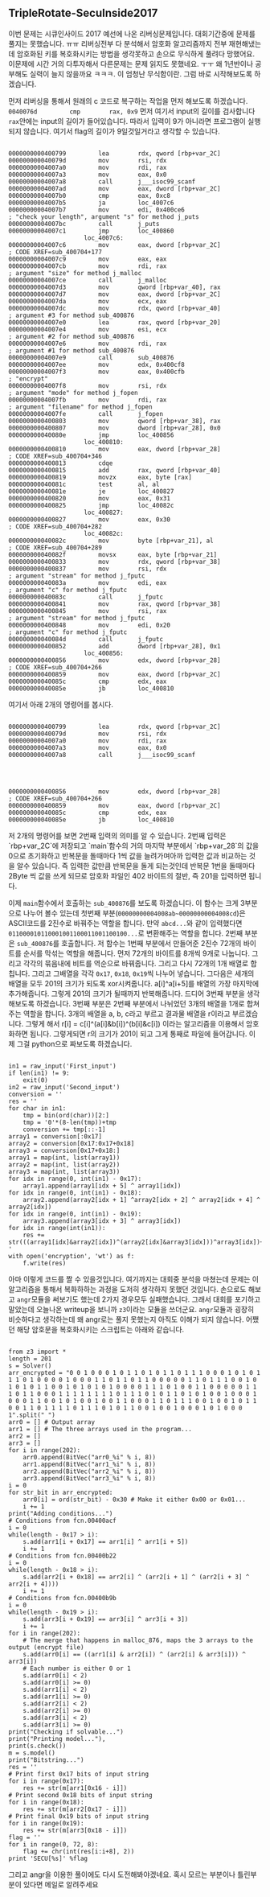 ## TripleRotate-SecuInside2017

이번 문제는 시큐인사이드 2017 예선에 나온 리버싱문제입니다. 대회기간중에 문제를 풀지는 못했습니다. ㅠㅠ 리버싱전부 다 분석해서 암호화 알고리즘까지 전부 재현해냈는데 암호화된 키를 복호화시키는 방법을 생각못하고 손으로 무식하게 풀려다 망했어요. 이문제에 시간 거의 다투자해서 다른문제는 문제 읽지도 못했네요. ㅜㅜ 왜 1년반이나 공부해도 실력이 늘지 않을까요 ㅋㅋㅋ. 이 엄청난 무식함이란. 그럼 바로 시작해보도록 하겠습니다. 

먼저 리버싱을 통해서 원래의 c 코드로 복구하는 작업을 먼저 해보도록 하겠습니다. `0040076d         cmp        rax, 0x9` 먼저 여기서 input의 길이를 검사합니다 `rax`안에는 input의 길이가 들어있습니다. 따라서 입력이 9가 아니라면 프로그램이 실행되지 않습니다. 여기서 flag의 길이가 9일것일거라고 생각할 수 있습니다. 
<pre><code>
0000000000400799         lea        rdx, qword [rbp+var_2C]
000000000040079d         mov        rsi, rdx
00000000004007a0         mov        rdi, rax
00000000004007a3         mov        eax, 0x0
00000000004007a8         call       j___isoc99_scanf
00000000004007ad         mov        eax, dword [rbp+var_2C]
00000000004007b0         cmp        eax, 0xc8
00000000004007b5         ja         loc_4007c6
00000000004007b7         mov        edi, 0x400ce6                               ; "check your length", argument "s" for method j_puts
00000000004007bc         call       j_puts
00000000004007c1         jmp        loc_400860
                     loc_4007c6:
00000000004007c6         mov        eax, dword [rbp+var_2C]                     ; CODE XREF=sub_400704+177
00000000004007c9         mov        eax, eax
00000000004007cb         mov        rdi, rax                                    ; argument "size" for method j_malloc
00000000004007ce         call       j_malloc
00000000004007d3         mov        qword [rbp+var_40], rax
00000000004007d7         mov        eax, dword [rbp+var_2C]
00000000004007da         mov        ecx, eax
00000000004007dc         mov        rdx, qword [rbp+var_40]                     ; argument #3 for method sub_400876
00000000004007e0         lea        rax, qword [rbp+var_20]
00000000004007e4         mov        esi, ecx                                    ; argument #2 for method sub_400876
00000000004007e6         mov        rdi, rax                                    ; argument #1 for method sub_400876
00000000004007e9         call       sub_400876
00000000004007ee         mov        edx, 0x400cf8
00000000004007f3         mov        eax, 0x400cfb                               ; "encrypt"
00000000004007f8         mov        rsi, rdx                                    ; argument "mode" for method j_fopen
00000000004007fb         mov        rdi, rax                                    ; argument "filename" for method j_fopen
00000000004007fe         call       j_fopen
0000000000400803         mov        qword [rbp+var_38], rax
0000000000400807         mov        dword [rbp+var_28], 0x0
000000000040080e         jmp        loc_400856
                     loc_400810:
0000000000400810         mov        eax, dword [rbp+var_28]                     ; CODE XREF=sub_400704+346
0000000000400813         cdqe
0000000000400815         add        rax, qword [rbp+var_40]
0000000000400819         movzx      eax, byte [rax]
000000000040081c         test       al, al
000000000040081e         je         loc_400827
0000000000400820         mov        eax, 0x31
0000000000400825         jmp        loc_40082c
                     loc_400827:
0000000000400827         mov        eax, 0x30                                   ; CODE XREF=sub_400704+282
                     loc_40082c:
000000000040082c         mov        byte [rbp+var_21], al                       ; CODE XREF=sub_400704+289
000000000040082f         movsx      eax, byte [rbp+var_21]
0000000000400833         mov        rdx, qword [rbp+var_38]
0000000000400837         mov        rsi, rdx                                    ; argument "stream" for method j_fputc
000000000040083a         mov        edi, eax                                    ; argument "c" for method j_fputc
000000000040083c         call       j_fputc
0000000000400841         mov        rax, qword [rbp+var_38]
0000000000400845         mov        rsi, rax                                    ; argument "stream" for method j_fputc
0000000000400848         mov        edi, 0x20                                   ; argument "c" for method j_fputc
000000000040084d         call       j_fputc
0000000000400852         add        dword [rbp+var_28], 0x1
                     loc_400856:
0000000000400856         mov        edx, dword [rbp+var_28]                     ; CODE XREF=sub_400704+266
0000000000400859         mov        eax, dword [rbp+var_2C]
000000000040085c         cmp        edx, eax
000000000040085e         jb         loc_400810
</code></pre>
여기서 아래 2개의 명령어를 봅시다. 
<pre><code>
0000000000400799         lea        rdx, qword [rbp+var_2C]
000000000040079d         mov        rsi, rdx
00000000004007a0         mov        rdi, rax
00000000004007a3         mov        eax, 0x0
00000000004007a8         call       j___isoc99_scanf
</code></pre>
</br>
<pre><code>
0000000000400856         mov        edx, dword [rbp+var_28]                     ; CODE XREF=sub_400704+266
0000000000400859         mov        eax, dword [rbp+var_2C]
000000000040085c         cmp        edx, eax
000000000040085e         jb         loc_400810
</pre></code>
저 2개의 명령어를 보면 2번째 입력의 의미를 알 수 있습니다. 2번째 입력은 `rbp+var_2C`에 저장되고 `main`함수의 거의 마지막 부분에서 `rbp+var_28`의 값을 0으로 초기화하고 반복문을 돌때마다 1씩 값을 늘려가며아까 입력한 값과 비교하는 것을 알수 있습니다. 즉 입력한 값만큼 반복문을 돌게 되는것인데 반복문 1번을 돌때마다 2Byte 씩 값을 쓰게 되므로 암호화 파일인 402 바이트의 절반, 즉 201을 입력하면 됩니다.

이제 `main`함수에서 호출하는 `sub_400876`를 보도록 하겠습니다. 이 함수는 크게 3부분으로 나누어 볼수 있는데 첫번째 부분(`00000000004008ab~00000000004008cd`)은 ASCII코드를 2진수로 바꿔주는 역할을 합니다. 만약 `abcd...`와 같이 입력했다면 `011000010110001001100011001100100...`로 변환해주는 역할을 합니다. 2번째 부분은 `sub_400876`를 호출합니다. 저 함수는 1번째 부분에서 만들어준 2진수 72개의 바이트를 순서를 막섞는 역할을 해줍니다. 먼저 72개의 바이트를 8개씩 9개로 나눕니다. 그리고 각각의 묶음내에 비트를 역순으로 바꿔줍니다. 그리고 다시 72개의 1개 배열로 합칩니다. 그리고 그배열을 각각 `0x17`, `0x18`, `0x19`씩 나누어 넣습니다. 그다음은 세개의 배열을 모두 201의 크기가 되도록 xor시켜줍니다. a[i]^a[i+5]를 배열의 가장 마지막에 추가해줍니다. 그렇게 201의 크기가 될때까지 반복해줍니다. 드디어 3번째 부분을 생각해보도록 하겠습니다. 3번째 부분은 2번째 부분에서 나뉘었던 3개의 배열을 1개로 합쳐주는 역할을 합니다. 3개의 배열을 a, b, c라고 부르고 결과물 배열을 r이라고 부르겠습니다. 그렇게 해서 r[i] = c[i]^(a[i]&b[i])^(b[i]&c[i]) 이라는 알고리즘을 이용해서 암호화하면 됩니다. 그렇게되면 r의 크기가 201이 되고 그게 통째로 파일에 들어갑니다. 이제 그걸 python으로 짜보도록 하겠습니다.

<pre><code>
in1 = raw_input('First_input')
if len(in1) != 9:
    exit(0)
in2 = raw_input('Second_input')
conversion = ''
res = ''
for char in in1:
    tmp = bin(ord(char))[2:]
    tmp = '0'*(8-len(tmp))+tmp
    conversion += tmp[::-1]
array1 = conversion[:0x17]
array2 = conversion[0x17:0x17+0x18]
array3 = conversion[0x17+0x18:]
array1 = map(int, list(array1))
array2 = map(int, list(array2))
array3 = map(int, list(array3))
for idx in range(0, int(in1) - 0x17):
    array1.append(array1[idx + 5] ^ array1[idx])
for idx in range(0, int(in1) - 0x18):
    array2.append(array2[idx + 1] ^array2[idx + 2] ^ array2[idx + 4] ^ array2[idx])
for idx in range(0, int(in1) - 0x19):
    array3.append(array3[idx + 3] ^ array3[idx])
for idx in range(int(in1)):
    res += str(((array1[idx]&array2[idx])^(array2[idx]&array3[idx]))^array3[idx])+' '
with open('encryption', 'wt') as f:
    f.write(res)
</code></pre>

아마 이렇게 코드를 짤 수 있을것입니다. 여기까지는 대회중 분석을 마쳤는데 문제는 이 알고리즘을 통해서 복화하하는 과정을 도저히 생각하지 못했던 것입니다. 손으로도 해보고 `angr`모듈을 써보기도 했는데 2가지 경우모두 실패했습니다. 그래서 대회를 포기하고 말았는데 오늘나온 writeup을 보니까 `z3`이라는 모듈을 쓰더군요. `angr`모듈과 굉장히 비슷하다고 생각하는데 왜 angr로는 풀지 못했는지 아직도 이해가 되지 않습니다. 어쨌던 해당 암호문을 복호화시키는 스크립트는 아래와 같습니다.

<pre><code>
from z3 import *
length = 201
s = Solver()
arr_encrypted = "0 0 1 0 0 0 1 0 1 1 0 1 0 1 1 0 1 1 1 0 0 0 1 0 1 0 1 1 1 0 1 0 0 0 0 1 0 0 0 1 1 0 1 1 0 1 1 0 0 0 0 0 1 1 0 1 1 1 0 0 1 0 1 0 1 0 1 1 0 0 1 0 1 0 1 0 1 0 0 0 0 1 1 1 0 1 0 0 1 1 0 0 0 0 0 1 1 1 0 1 1 0 0 0 1 1 1 1 1 1 1 1 0 1 1 1 0 1 0 1 1 0 1 0 1 0 0 1 0 0 0 1 0 0 0 1 1 0 0 1 0 1 0 0 1 0 0 1 1 0 0 0 1 1 0 1 1 1 0 0 1 0 0 1 0 1 1 0 0 1 1 0 1 1 1 1 0 1 1 1 0 1 0 1 1 0 0 1 0 0 1 0 0 0 1 0 1 0 0 0 1".split(" ")
arr0 = [] # Output array
arr1 = [] # The three arrays used in the program...
arr2 = []
arr3 = []
for i in range(202):
	arr0.append(BitVec("arr0_%i" % i, 8))
	arr1.append(BitVec("arr1_%i" % i, 8))
	arr2.append(BitVec("arr2_%i" % i, 8))
	arr3.append(BitVec("arr3_%i" % i, 8))
i = 0
for str_bit in arr_encrypted:
	arr0[i] = ord(str_bit) - 0x30 # Make it either 0x00 or 0x01...
	i += 1
print("Adding conditions...")
# Conditions from fcn.00400acf
i = 0
while(length - 0x17 > i):
	s.add(arr1[i + 0x17] == arr1[i] ^ arr1[i + 5])
	i += 1
# Conditions from fcn.00400b22
i = 0
while(length - 0x18 > i):
	s.add(arr2[i + 0x18] == arr2[i] ^ (arr2[i + 1] ^ (arr2[i + 3] ^ arr2[i + 4])))
	i += 1
# Conditions from fcn.00400b9b
i = 0
while(length - 0x19 > i):
	s.add(arr3[i + 0x19] == arr3[i] ^ arr3[i + 3])
	i += 1
for i in range(202):
	# The merge that happens in malloc_876, maps the 3 arrays to the output (encrypt file)
	s.add(arr0[i] == ((arr1[i] & arr2[i]) ^ (arr2[i] & arr3[i])) ^ arr3[i])
	# Each number is either 0 or 1
	s.add(arr0[i] < 2)
	s.add(arr0[i] >= 0)
	s.add(arr1[i] < 2)
	s.add(arr1[i] >= 0)
	s.add(arr2[i] < 2)
	s.add(arr2[i] >= 0)
	s.add(arr3[i] < 2)
	s.add(arr3[i] >= 0)
print("Checking if solvable...")
print("Printing model..."),
print(s.check())
m = s.model()
print("Bitstring...")
res = ''
# Print first 0x17 bits of input string
for i in range(0x17):
	res += str(m[arr1[0x16 - i]])
# Print second 0x18 bits of input string
for i in range(0x18):
	res += str(m[arr2[0x17 - i]])
# Print final 0x19 bits of input string
for i in range(0x19):
	res += str(m[arr3[0x18 - i]])
flag = ''
for i in range(0, 72, 8):
    flag += chr(int(res[i:i+8], 2))
print 'SECU[%s]' %flag
</code></pre>

그리고 angr을 이용한 풀이에도 다시 도전해봐야겠네요. 혹시 모르는 부분이나 틀린부분이 있다면 메일로 알려주세요
